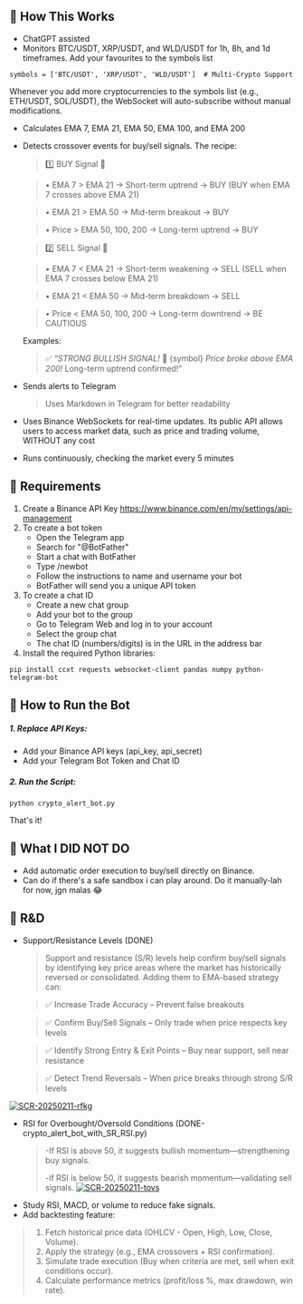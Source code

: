 
## 📌 How This Works

-  ChatGPT assisted
- 	Monitors BTC/USDT, XRP/USDT, and WLD/USDT for 1h, 8h, and 1d timeframes. Add your favourites to the symbols list
```
symbols = ['BTC/USDT', 'XRP/USDT', 'WLD/USDT']  # Multi-Crypto Support
```
Whenever you add more cryptocurrencies to the symbols list (e.g., ETH/USDT, SOL/USDT), the WebSocket will auto-subscribe without manual modifications.

- 	Calculates EMA 7, EMA 21, EMA 50, EMA 100, and EMA 200
- 	Detects crossover events for buy/sell signals. The recipe:
      
    >1️⃣ BUY Signal 🚀
    
	>•	EMA 7 > EMA 21 → Short-term uptrend → BUY (BUY when EMA 7 crosses above EMA 21)
    
	>•	EMA 21 > EMA 50 → Mid-term breakout → BUY
    
	>•	Price > EMA 50, 100, 200 → Long-term uptrend → BUY

    >2️⃣ SELL Signal 🔻
    
	>•	EMA 7 < EMA 21 → Short-term weakening → SELL (SELL when EMA 7 crosses below EMA 21)
	
	>•	EMA 21 < EMA 50 → Mid-term breakdown → SELL
	
	>•	Price < EMA 50, 100, 200 → Long-term downtrend → BE CAUTIOUS

      Examples:
      >✅ “*STRONG BULLISH SIGNAL!* 🚀 {symbol} *Price broke above EMA 200!* Long-term uptrend confirmed!”
      >
      
-   Sends alerts to Telegram
      >Uses Markdown in Telegram for better readability
-   Uses Binance WebSockets for real-time updates. Its public API allows users to access market data, such as price and trading volume, WITHOUT any cost
-   Runs continuously, checking the market every 5 minutes

## 📌 Requirements

1.	Create a Binance API Key https://www.binance.com/en/my/settings/api-management
2.  To create a bot token 
    - Open the Telegram app
    - Search for "@BotFather"
    - Start a chat with BotFather
    - Type /newbot
    - Follow the instructions to name and username your bot
    - BotFather will send you a unique API token
3. To create a chat ID 
    - Create a new chat group
    - Add your bot to the group
    - Go to Telegram Web and log in to your account
    - Select the group chat
    - The chat ID (numbers/digits) is in the URL in the address bar
4. Install the required Python libraries:
```
pip install ccxt requests websocket-client pandas numpy python-telegram-bot
```


## 📌 How to Run the Bot

##### 1. Replace API Keys:

- 	Add your Binance API keys (api_key, api_secret)
- 	Add your Telegram Bot Token and Chat ID

##### 2. Run the Script:
```
python crypto_alert_bot.py
```

That's it!

## 📌 What I DID NOT DO
- Add automatic order execution to buy/sell directly on Binance. 
- Can do if there's a safe sandbox i can play around. Do it manually-lah for now, jgn malas 😂
 
## 📌 R&D
- Support/Resistance Levels (DONE)
    >Support and resistance (S/R) levels help confirm buy/sell signals by identifying key price areas where the market has historically reversed or consolidated. Adding them to EMA-based strategy can:

    >✅ Increase Trade Accuracy – Prevent false breakouts
    
    >✅ Confirm Buy/Sell Signals – Only trade when price respects key levels
    
    >✅ Identify Strong Entry & Exit Points – Buy near support, sell near resistance
    
    >✅ Detect Trend Reversals – When price breaks through strong S/R levels
    >
<a href="https://ibb.co/Xf2GggtK"><img src="https://i.ibb.co/dsWHqqDV/SCR-20250211-rfkg.png" alt="SCR-20250211-rfkg" border="0"></a>

- RSI for Overbought/Oversold Conditions (DONE-crypto_alert_bot_with_SR_RSI.py)
  >-If RSI is above 50, it suggests bullish momentum—strengthening buy signals.
  >
  >-if RSI is below 50, it suggests bearish momentum—validating sell signals.
<a href="https://ibb.co/5X4VvdfV"><img src="https://i.ibb.co/LDRf6M2f/SCR-20250211-tovs.png" alt="SCR-20250211-tovs" border="0"></a>
- Study RSI, MACD, or volume to reduce fake signals.
- Add backtesting feature:
> 1.	Fetch historical price data (OHLCV - Open, High, Low, Close, Volume).
> 2.	Apply the strategy (e.g., EMA crossovers + RSI confirmation).
> 3.	Simulate trade execution (Buy when criteria are met, sell when exit conditions occur).
> 4.	Calculate performance metrics (profit/loss %, max drawdown, win rate).
